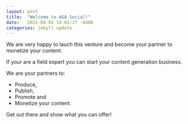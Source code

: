 ```yaml
---
layout: post
title:  "Welcome to AGA Social!"
date:   2021-04-02 14:01:27 -0400
categories: jekyll update
---
```


We are very happy to lauch this venture and become your partner to monetize your content.

If your are a field expert you can start your content generation business.

We are your partners to:

* Produce, 
* Publish, 
* Promote and 
* Monetize your content.

Get out there and show what you can offer!